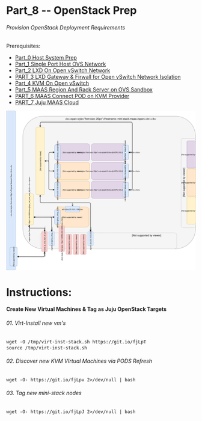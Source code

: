 # Part_8 -- OpenStack Prep
###### Provision OpenStack Deployment Requirements

Prerequisites:
- [Part_0 Host System Prep]
- [Part_1 Single Port Host OVS Network]
- [Part_2 LXD On Open vSwitch Network]
- [PART_3 LXD Gateway & Firwall for Open vSwitch Network Isolation]
- [Part_4 KVM On Open vSwitch]
- [Part_5 MAAS Region And Rack Server on OVS Sandbox]
- [PART_6 MAAS Connect POD on KVM Provider]
- [PART_7 Juju MAAS Cloud]

![CCIO Hypervisor - OpenStack Prep](https://github.com/KathrynMorgan/mini-stack/blob/master/8_OpenStack_Prep/web/drawio/OpenStack-Prep.svg)

# Instructions:
#### Create New Virtual Machines & Tag as Juju OpenStack Targets
###### 01. Virt-Install new vm's
```
wget -O /tmp/virt-inst-stack.sh https://git.io/fjLpT
source /tmp/virt-inst-stack.sh
```

###### 02. Discover new KVM VIrtual Machines via PODS Refresh
```
wget -O- https://git.io/fjLpv 2>/dev/null | bash
```

###### 03. Tag new mini-stack nodes
```
wget -O- https://git.io/fjLpJ 2>/dev/null | bash
```

<!-- Markdown link & img dfn's -->
[Part_0 Host System Prep]: https://github.com/KathrynMorgan/mini-stack/tree/master/0_Host_System_Prep
[Part_1 Single Port Host OVS Network]: https://github.com/KathrynMorgan/mini-stack/tree/master/1_Single_Port_Host-Open_vSwitch_Network_Configuration
[Part_2 LXD On Open vSwitch Network]: https://github.com/KathrynMorgan/mini-stack/tree/master/2_LXD-On-OVS
[PART_3 LXD Gateway & Firwall for Open vSwitch Network Isolation]: https://github.com/KathrynMorgan/mini-stack/tree/master/3_LXD_Network_Gateway
[Part_4 KVM On Open vSwitch]: https://github.com/KathrynMorgan/mini-stack/tree/master/4_KVM_On_Open_vSwitch
[Part_5 MAAS Region And Rack Server on OVS Sandbox]: https://github.com/KathrynMorgan/mini-stack/tree/master/5_MAAS-Rack_And_Region_Ctl-On-Open_vSwitch
[PART_6 MAAS Connect POD on KVM Provider]: https://github.com/KathrynMorgan/mini-stack/tree/master/6_MAAS-Connect_POD_KVM-Provider
[PART_7 Juju MAAS Cloud]: https://github.com/KathrynMorgan/mini-stack/tree/master/7_Juju_MAAS_Cloud
[PART_8 OpenStack Prep]: https://github.com/KathrynMorgan/mini-stack/tree/master/8_OpenStack_Prep
